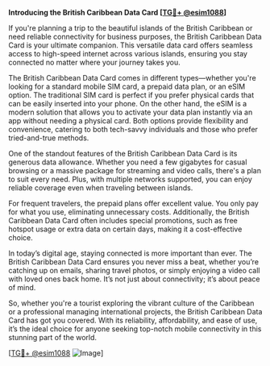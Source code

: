 **Introducing the British Caribbean Data Card [[TG💪+ @esim1088](https://t.me/s/esim1088)]**

If you're planning a trip to the beautiful islands of the British Caribbean or need reliable connectivity for business purposes, the British Caribbean Data Card is your ultimate companion. This versatile data card offers seamless access to high-speed internet across various islands, ensuring you stay connected no matter where your journey takes you.

The British Caribbean Data Card comes in different types—whether you're looking for a standard mobile SIM card, a prepaid data plan, or an eSIM option. The traditional SIM card is perfect if you prefer physical cards that can be easily inserted into your phone. On the other hand, the eSIM is a modern solution that allows you to activate your data plan instantly via an app without needing a physical card. Both options provide flexibility and convenience, catering to both tech-savvy individuals and those who prefer tried-and-true methods.

One of the standout features of the British Caribbean Data Card is its generous data allowance. Whether you need a few gigabytes for casual browsing or a massive package for streaming and video calls, there's a plan to suit every need. Plus, with multiple networks supported, you can enjoy reliable coverage even when traveling between islands.

For frequent travelers, the prepaid plans offer excellent value. You only pay for what you use, eliminating unnecessary costs. Additionally, the British Caribbean Data Card often includes special promotions, such as free hotspot usage or extra data on certain days, making it a cost-effective choice.

In today’s digital age, staying connected is more important than ever. The British Caribbean Data Card ensures you never miss a beat, whether you’re catching up on emails, sharing travel photos, or simply enjoying a video call with loved ones back home. It’s not just about connectivity; it’s about peace of mind.

So, whether you're a tourist exploring the vibrant culture of the Caribbean or a professional managing international projects, the British Caribbean Data Card has got you covered. With its reliability, affordability, and ease of use, it’s the ideal choice for anyone seeking top-notch mobile connectivity in this stunning part of the world.

[[TG💪+ @esim1088](https://t.me/s/esim1088) ![Image](https://i.postimg.cc/Y0z9fWf4/image.png)]